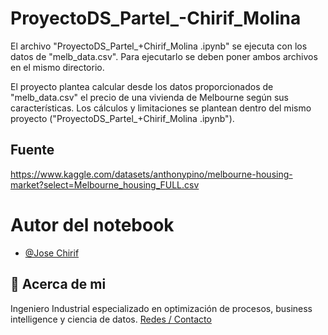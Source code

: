 # ProyectoDS_Partel_-Chirif_Molina

El archivo "ProyectoDS_Partel_+Chirif_Molina .ipynb" se ejecuta con los datos de "melb_data.csv".
Para ejecutarlo se deben poner ambos archivos en el mismo directorio.

El proyecto plantea calcular desde los datos proporcionados de "melb_data.csv" el precio de una vivienda de Melbourne según sus características. Los cálculos y limitaciones se plantean dentro del mismo proyecto ("ProyectoDS_Partel_+Chirif_Molina .ipynb").

## Fuente
https://www.kaggle.com/datasets/anthonypino/melbourne-housing-market?select=Melbourne_housing_FULL.csv

# Autor del notebook
- [@Jose Chirif](https://github.com/JoseChirif)

## 🚀 Acerca de mi
Ingeniero Industrial especializado en optimización de procesos, business intelligence y ciencia de datos.
[Redes / Contacto](https://linktr.ee/josechirif)
